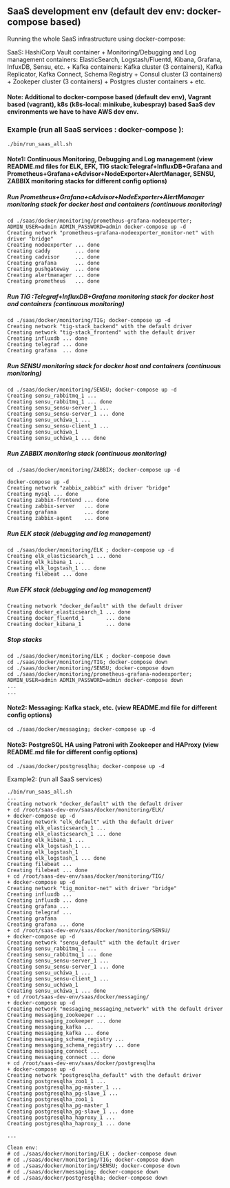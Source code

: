 
## SaaS development env (default dev env: docker-compose based)

Running the whole SaaS infrastructure using docker-compose: 

SaaS: HashiCorp Vault container + Monitoring/Debugging and Log management containers: ElasticSearch, Logstash/Fluentd, Kibana, Grafana, InfuxDB, Sensu, etc. + Kafka containers: Kafka cluster (3 containers), Kafka Replicator, Kafka Connect, Schema Registry + Consul cluster (3 containers) + Zookeper cluster (3 containers) + Postgres cluster containers + etc.

#### Note: Additional to docker-compose based (default dev env), Vagrant based (vagrant), k8s (k8s-local: minikube, kubespray) based SaaS dev environments we have to have AWS dev env.



### Example (run all SaaS services : docker-compose ):

```
./bin/run_saas_all.sh

```

#### Note1: Continuous Monitoring, Debugging and Log management (view README.md files for ELK, EFK, TIG stack:Telegraf+InfluxDB+Grafana and Prometheus+Grafana+cAdvisor+NodeExporter+AlertManager, SENSU, ZABBIX monitoring stacks for different config options)

##### Run Prometheus+Grafana+cAdvisor+NodeExporter+AlertManager monitoring stack for docker host and containers (continuous monitoring)

```
cd ./saas/docker/monitoring/prometheus-grafana-nodeexporter; ADMIN_USER=admin ADMIN_PASSWORD=admin docker-compose up -d
Creating network "prometheus-grafana-nodeexporter_monitor-net" with driver "bridge"
Creating nodeexporter ... done
Creating caddy        ... done
Creating cadvisor     ... done
Creating grafana      ... done
Creating pushgateway  ... done
Creating alertmanager ... done
Creating prometheus   ... done

```

##### Run TIG :Telegraf+InfluxDB+Grafana  monitoring stack for docker host and containers (continuous monitoring)

```
cd ./saas/docker/monitoring/TIG; docker-compose up -d
Creating network "tig-stack_backend" with the default driver
Creating network "tig-stack_frontend" with the default driver
Creating influxdb ... done
Creating telegraf ... done
Creating grafana  ... done
```

##### Run SENSU monitoring stack for docker host and containers (continuous monitoring)
```
cd ./saas/docker/monitoring/SENSU; docker-compose up -d
Creating sensu_rabbitmq_1 ... 
Creating sensu_rabbitmq_1 ... done
Creating sensu_sensu-server_1 ... 
Creating sensu_sensu-server_1 ... done
Creating sensu_uchiwa_1 ... 
Creating sensu_sensu-client_1 ... 
Creating sensu_uchiwa_1
Creating sensu_uchiwa_1 ... done
```

##### Run ZABBIX monitoring stack (continuous monitoring)

```
cd ./saas/docker/monitoring/ZABBIX; docker-compose up -d

docker-compose up -d
Creating network "zabbix_zabbix" with driver "bridge"
Creating mysql ... done
Creating zabbix-frontend ... done
Creating zabbix-server   ... done
Creating grafana         ... done
Creating zabbix-agent    ... done
```

##### Run ELK stack (debugging and log management)

```
cd ./saas/docker/monitoring/ELK ; docker-compose up -d
Creating elk_elasticsearch_1 ... done
Creating elk_kibana_1 ... 
Creating elk_logstash_1 ... done
Creating filebeat ... done

```

##### Run EFK stack (debugging and log management)

```
Creating network "docker_default" with the default driver
Creating docker_elasticsearch_1 ... done
Creating docker_fluentd_1       ... done
Creating docker_kibana_1        ... done
```

##### Stop stacks

```
cd ./saas/docker/monitoring/ELK ; docker-compose down
cd ./saas/docker/monitoring/TIG; docker-compose down
cd ./saas/docker/monitoring/SENSU; docker-compose down
cd ./saas/docker/monitoring/prometheus-grafana-nodeexporter; ADMIN_USER=admin ADMIN_PASSWORD=admin docker-compose down
...
...
```

#### Note2: Messaging: Kafka stack, etc. (view README.md file for different config options)

```
cd ./saas/docker/messaging; docker-compose up -d
```
#### Note3: PostgreSQL HA using Patroni with Zookeeper and HAProxy (view README.md file for different config options)

```
cd ./saas/docker/postgresqlha; docker-compose up -d

```


Example2: (run all SaaS services)
```
./bin/run_saas_all.sh
...
Creating network "docker_default" with the default driver
+ cd /root/saas-dev-env/saas/docker/monitoring/ELK/
+ docker-compose up -d
Creating network "elk_default" with the default driver
Creating elk_elasticsearch_1 ... 
Creating elk_elasticsearch_1 ... done
Creating elk_kibana_1 ... 
Creating elk_logstash_1 ... 
Creating elk_logstash_1
Creating elk_logstash_1 ... done
Creating filebeat ... 
Creating filebeat ... done
+ cd /root/saas-dev-env/saas/docker/monitoring/TIG/
+ docker-compose up -d
Creating network "tig_monitor-net" with driver "bridge"
Creating influxdb ... 
Creating influxdb ... done
Creating grafana ... 
Creating telegraf ... 
Creating grafana
Creating grafana ... done
+ cd /root/saas-dev-env/saas/docker/monitoring/SENSU/
+ docker-compose up -d
Creating network "sensu_default" with the default driver
Creating sensu_rabbitmq_1 ... 
Creating sensu_rabbitmq_1 ... done
Creating sensu_sensu-server_1 ... 
Creating sensu_sensu-server_1 ... done
Creating sensu_uchiwa_1 ... 
Creating sensu_sensu-client_1 ... 
Creating sensu_uchiwa_1
Creating sensu_uchiwa_1 ... done
+ cd /root/saas-dev-env/saas/docker/messaging/
+ docker-compose up -d
Creating network "messaging_messaging_network" with the default driver
Creating messaging_zookeeper ... 
Creating messaging_zookeeper ... done
Creating messaging_kafka ... 
Creating messaging_kafka ... done
Creating messaging_schema_registry ... 
Creating messaging_schema_registry ... done
Creating messaging_connect ... 
Creating messaging_connect ... done
+ cd /root/saas-dev-env/saas/docker/postgresqlha
+ docker-compose up -d
Creating network "postgresqlha_default" with the default driver
Creating postgresqlha_zoo1_1 ... 
Creating postgresqlha_pg-master_1 ... 
Creating postgresqlha_pg-slave_1 ... 
Creating postgresqlha_zoo1_1
Creating postgresqlha_pg-master_1
Creating postgresqlha_pg-slave_1 ... done
Creating postgresqlha_haproxy_1 ... 
Creating postgresqlha_haproxy_1 ... done

...

Clean env:
# cd ./saas/docker/monitoring/ELK ; docker-compose down
# cd ./saas/docker/monitoring/TIG; docker-compose down
# cd ./saas/docker/monitoring/SENSU; docker-compose down
# cd ./saas/docker/messaging; docker-compose down
# cd ./saas/docker/postgresqlha; docker-compose down


